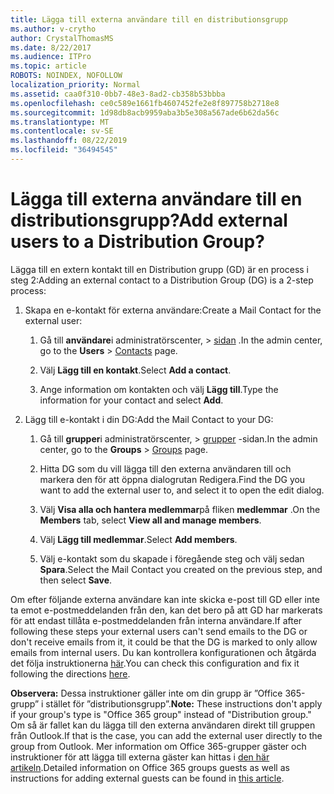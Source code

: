 ```yaml
---
title: Lägga till externa användare till en distributionsgrupp
ms.author: v-crytho
author: CrystalThomasMS
ms.date: 8/22/2017
ms.audience: ITPro
ms.topic: article
ROBOTS: NOINDEX, NOFOLLOW
localization_priority: Normal
ms.assetid: caa0f310-0bb7-48e3-8ad2-cb358b53bbba
ms.openlocfilehash: ce0c589e1661fb4607452fe2e8f897758b2718e8
ms.sourcegitcommit: 1d98db8acb9959aba3b5e308a567ade6b62da56c
ms.translationtype: MT
ms.contentlocale: sv-SE
ms.lasthandoff: 08/22/2019
ms.locfileid: "36494545"
---
```

# <a name="add-external-users-to-a-distribution-group"></a><span data-ttu-id="f1223-102">Lägga till externa användare till en distributionsgrupp?</span><span class="sxs-lookup"><span data-stu-id="f1223-102">Add external users to a Distribution Group?</span></span>

<span data-ttu-id="f1223-103">Lägga till en extern kontakt till en Distribution grupp (GD) är en process i steg 2:</span><span class="sxs-lookup"><span data-stu-id="f1223-103">Adding an external contact to a Distribution Group (DG) is a 2-step process:</span></span>
  
1. <span data-ttu-id="f1223-104">Skapa en e-kontakt för externa användare:</span><span class="sxs-lookup"><span data-stu-id="f1223-104">Create a Mail Contact for the external user:</span></span>
    
    1. <span data-ttu-id="f1223-105">Gå till **användare**i administratörscenter, > [sidan](https://admin.microsoft.com/adminportal/home#/Contact) .</span><span class="sxs-lookup"><span data-stu-id="f1223-105">In the admin center, go to the **Users** > [Contacts](https://admin.microsoft.com/adminportal/home#/Contact) page.</span></span> 
    
    2. <span data-ttu-id="f1223-106">Välj **Lägg till en kontakt**.</span><span class="sxs-lookup"><span data-stu-id="f1223-106">Select **Add a contact**.</span></span>
    
    3. <span data-ttu-id="f1223-107">Ange information om kontakten och välj **Lägg till**.</span><span class="sxs-lookup"><span data-stu-id="f1223-107">Type the information for your contact and select **Add**.</span></span>
    
2. <span data-ttu-id="f1223-108">Lägg till e-kontakt i din DG:</span><span class="sxs-lookup"><span data-stu-id="f1223-108">Add the Mail Contact to your DG:</span></span>
    
    1. <span data-ttu-id="f1223-109">Gå till **grupper**i administratörscenter, > [grupper](https://admin.microsoft.com/adminportal/home#/groups) -sidan.</span><span class="sxs-lookup"><span data-stu-id="f1223-109">In the admin center, go to the **Groups** > [Groups](https://admin.microsoft.com/adminportal/home#/groups) page.</span></span> 
    
    2. <span data-ttu-id="f1223-110">Hitta DG som du vill lägga till den externa användaren till och markera den för att öppna dialogrutan Redigera.</span><span class="sxs-lookup"><span data-stu-id="f1223-110">Find the DG you want to add the external user to, and select it to open the edit dialog.</span></span>
    
    3. <span data-ttu-id="f1223-111">Välj **Visa alla och hantera medlemmar**på fliken **medlemmar** .</span><span class="sxs-lookup"><span data-stu-id="f1223-111">On the **Members** tab, select **View all and manage members**.</span></span> 
    
    4. <span data-ttu-id="f1223-112">Välj **Lägg till medlemmar**.</span><span class="sxs-lookup"><span data-stu-id="f1223-112">Select **Add members**.</span></span>
    
    5. <span data-ttu-id="f1223-113">Välj e-kontakt som du skapade i föregående steg och välj sedan **Spara**.</span><span class="sxs-lookup"><span data-stu-id="f1223-113">Select the Mail Contact you created on the previous step, and then select **Save**.</span></span>
    
<span data-ttu-id="f1223-114">Om efter följande externa användare kan inte skicka e-post till GD eller inte ta emot e-postmeddelanden från den, kan det bero på att GD har markerats för att endast tillåta e-postmeddelanden från interna användare.</span><span class="sxs-lookup"><span data-stu-id="f1223-114">If after following these steps your external users can't send emails to the DG or don't receive emails from it, it could be that the DG is marked to only allow emails from internal users.</span></span> <span data-ttu-id="f1223-115">Du kan kontrollera konfigurationen och åtgärda det följa instruktionerna [här](https://support.office.com/article/Fix-email-delivery-issues-for-error-code-5-7-133-in-Office-365-991abc19-7756-438f-abcb-39f69b80f284.aspx).</span><span class="sxs-lookup"><span data-stu-id="f1223-115">You can check this configuration and fix it following the directions [here](https://support.office.com/article/Fix-email-delivery-issues-for-error-code-5-7-133-in-Office-365-991abc19-7756-438f-abcb-39f69b80f284.aspx).</span></span>
  
 <span data-ttu-id="f1223-116">**Observera:** Dessa instruktioner gäller inte om din grupp är ”Office 365-grupp” i stället för ”distributionsgrupp”.</span><span class="sxs-lookup"><span data-stu-id="f1223-116">**Note:** These instructions don't apply if your group's type is "Office 365 group" instead of "Distribution group."</span></span> <span data-ttu-id="f1223-117">Om så är fallet kan du lägga till den externa användaren direkt till gruppen från Outlook.</span><span class="sxs-lookup"><span data-stu-id="f1223-117">If that is the case, you can add the external user directly to the group from Outlook.</span></span> <span data-ttu-id="f1223-118">Mer information om Office 365-grupper gäster och instruktioner för att lägga till externa gäster kan hittas i [den här artikeln](https://support.office.com/article/Guest-access-in-Office-365-Groups-bfc7a840-868f-4fd6-a390-f347bf51aff6.aspx).</span><span class="sxs-lookup"><span data-stu-id="f1223-118">Detailed information on Office 365 groups guests as well as instructions for adding external guests can be found in [this article](https://support.office.com/article/Guest-access-in-Office-365-Groups-bfc7a840-868f-4fd6-a390-f347bf51aff6.aspx).</span></span>
  